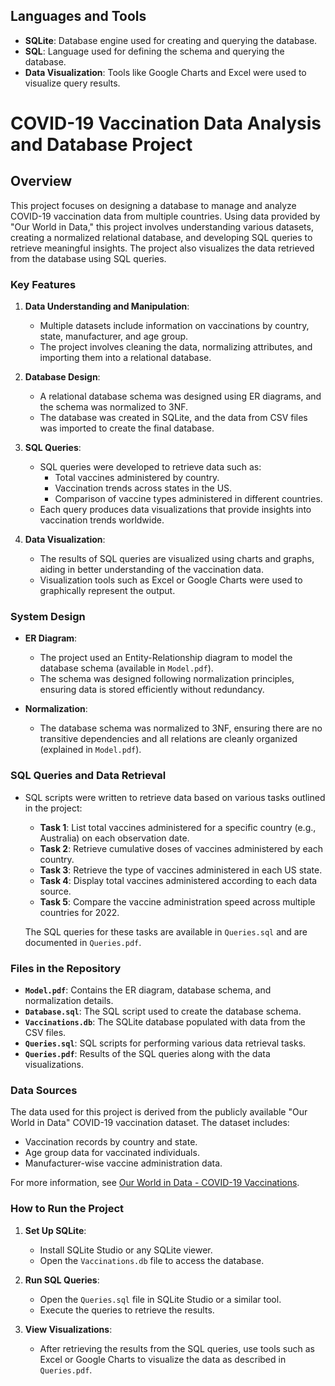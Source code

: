 ## Languages and Tools

- **SQLite**: Database engine used for creating and querying the database.
- **SQL**: Language used for defining the schema and querying the database.
- **Data Visualization**: Tools like Google Charts and Excel were used to visualize query results.

# COVID-19 Vaccination Data Analysis and Database Project

## Overview

This project focuses on designing a database to manage and analyze COVID-19 vaccination data from multiple countries. Using data provided by "Our World in Data," this project involves understanding various datasets, creating a normalized relational database, and developing SQL queries to retrieve meaningful insights. The project also visualizes the data retrieved from the database using SQL queries.

### Key Features

1. **Data Understanding and Manipulation**:
   - Multiple datasets include information on vaccinations by country, state, manufacturer, and age group.
   - The project involves cleaning the data, normalizing attributes, and importing them into a relational database.

2. **Database Design**:
   - A relational database schema was designed using ER diagrams, and the schema was normalized to 3NF.
   - The database was created in SQLite, and the data from CSV files was imported to create the final database.

3. **SQL Queries**:
   - SQL queries were developed to retrieve data such as:
     - Total vaccines administered by country.
     - Vaccination trends across states in the US.
     - Comparison of vaccine types administered in different countries.
   - Each query produces data visualizations that provide insights into vaccination trends worldwide.

4. **Data Visualization**:
   - The results of SQL queries are visualized using charts and graphs, aiding in better understanding of the vaccination data.
   - Visualization tools such as Excel or Google Charts were used to graphically represent the output.

### System Design

- **ER Diagram**:
  - The project used an Entity-Relationship diagram to model the database schema (available in `Model.pdf`).
  - The schema was designed following normalization principles, ensuring data is stored efficiently without redundancy.

- **Normalization**:
  - The database schema was normalized to 3NF, ensuring there are no transitive dependencies and all relations are cleanly organized (explained in `Model.pdf`).

### SQL Queries and Data Retrieval

- SQL scripts were written to retrieve data based on various tasks outlined in the project:
  - **Task 1**: List total vaccines administered for a specific country (e.g., Australia) on each observation date.
  - **Task 2**: Retrieve cumulative doses of vaccines administered by each country.
  - **Task 3**: Retrieve the type of vaccines administered in each US state.
  - **Task 4**: Display total vaccines administered according to each data source.
  - **Task 5**: Compare the vaccine administration speed across multiple countries for 2022.
  
  The SQL queries for these tasks are available in `Queries.sql` and are documented in `Queries.pdf`.

### Files in the Repository

- **`Model.pdf`**: Contains the ER diagram, database schema, and normalization details.
- **`Database.sql`**: The SQL script used to create the database schema.
- **`Vaccinations.db`**: The SQLite database populated with data from the CSV files.
- **`Queries.sql`**: SQL scripts for performing various data retrieval tasks.
- **`Queries.pdf`**: Results of the SQL queries along with the data visualizations.

### Data Sources

The data used for this project is derived from the publicly available "Our World in Data" COVID-19 vaccination dataset. The dataset includes:
- Vaccination records by country and state.
- Age group data for vaccinated individuals.
- Manufacturer-wise vaccine administration data.

For more information, see [Our World in Data - COVID-19 Vaccinations](https://github.com/owid/covid-19-data).

### How to Run the Project

1. **Set Up SQLite**:
   - Install SQLite Studio or any SQLite viewer.
   - Open the `Vaccinations.db` file to access the database.

2. **Run SQL Queries**:
   - Open the `Queries.sql` file in SQLite Studio or a similar tool.
   - Execute the queries to retrieve the results.

3. **View Visualizations**:
   - After retrieving the results from the SQL queries, use tools such as Excel or Google Charts to visualize the data as described in `Queries.pdf`.
